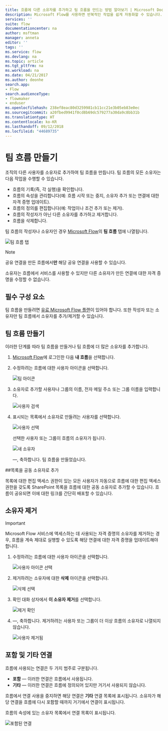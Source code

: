 ```yaml
---
title: 흐름에 다른 소유자를 추가하고 팀 흐름을 만드는 방법 알아보기 | Microsoft Docs
description: Microsoft Flow를 사용하면 반복적인 작업을 쉽게 자동화할 수 있습니다. 사용자 또는 그룹을 소유자로 추가하고 공동 작업을 수행하여 흐름을 디자인하고 관리할 수 있습니다.
services: ''
suite: flow
documentationcenter: na
author: msftman
manager: anneta
editor: ''
tags: ''
ms.service: flow
ms.devlang: na
ms.topic: article
ms.tgt_pltfrm: na
ms.workload: na
ms.date: 04/21/2017
ms.author: deonhe
search.app:
- Flow
search.audienceType:
- flowmaker
- enduser
ms.openlocfilehash: 238ef8eac80d3259981cb11cc21e3b05eb83e0ec
ms.sourcegitcommit: a20fbed9941f0cd8b69dc579277a30da9c8bb31b
ms.translationtype: HT
ms.contentlocale: ko-KR
ms.lasthandoff: 09/12/2018
ms.locfileid: "44689735"
---
```

# <a name="create-team-flows"></a>팀 흐름 만들기
조직의 다른 사용자를 소유자로 추가하여 팀 흐름을 만듭니다. 팀 흐름의 모든 소유자는 다음 작업을 수행할 수 있습니다.

* 흐름의 기록(즉, 각 실행)을 확인합니다.
* 흐름의 속성을 관리합니다(예: 흐름 시작 또는 중지, 소유자 추가 또는 연결에 대한 자격 증명 업데이트).
* 흐름의 정의를 편집합니다(예: 작업이나 조건 추가 또는 제거).
* 흐름의 작성자가 아닌 다른 소유자를 추가하고 제거합니다.
* 흐름을 삭제합니다.

팀 흐름의 작성자나 소유자인 경우 [Microsoft Flow](https://flow.microsoft.com)의 **팀 흐름** 탭에 나열됩니다.

![팀 흐름 탭](./media/create-team-flows/addowner5.png)

> [!NOTE]
> 공유 연결을 만든 흐름에서**만** 해당 공유 연결을 사용할 수 있습니다.
> 
> 

소유자는 흐름에서 서비스를 사용할 수 있지만 다른 소유자가 만든 연결에 대한 자격 증명을 수정할 수 없습니다.

## <a name="prerequisites"></a>필수 구성 요소
팀 흐름을 만들려면 [유료 Microsoft Flow 플랜](https://flow.microsoft.com/pricing/)이 있어야 합니다. 또한 작성자 또는 소유자만 팀 흐름에서 소유자를 추가/제거할 수 있습니다.

## <a name="create-a-team-flow"></a>팀 흐름 만들기
이러한 단계를 따라 팀 흐름을 만들거나 팀 흐름에 더 많은 소유자를 추가합니다.

1. [Microsoft Flow](https://flow.microsoft.com)에 로그인한 다음 **내 흐름**을 선택합니다.
2. 수정하려는 흐름에 대한 사용자 아이콘을 선택합니다.
   
    ![팀 아이콘](./media/create-team-flows/addowner1.png)
3. 소유자로 추가할 사용자나 그룹의 이름, 전자 메일 주소 또는 그룹 이름을 입력합니다.
   
    ![사용자 검색](./media/create-team-flows/addowner2.png)
4. 표시되는 목록에서 소유자로 만들려는 사용자를 선택합니다.
   
    ![사용자 선택](./media/create-team-flows/addowner3.png)
   
     선택한 사용자 또는 그룹이 흐름의 소유자가 됩니다.
   
    ![새 소유자](./media/create-team-flows/addowner4.png)
   
     &mdash;, 축하합니다. 팀 흐름을 만들었습니다.

##<a name="add-a-list-as-a-co-owner"></a>목록을 공동 소유자로 추가

목록에 대한 편집 액세스 권한이 있는 모든 사용자가 자동으로 흐름에 대한 편집 액세스 권한을 갖도록 SharePoint 목록을 흐름에 대한 공동 소유자로 추가할 수 있습니다. 흐름이 공유되면 이에 대한 링크를 간단히 배포할 수 있습니다.

## <a name="remove-an-owner"></a>소유자 제거
> [!IMPORTANT]
> Microsoft Flow 서비스에 액세스하는 데 사용되는 자격 증명의 소유자를 제거하는 경우, 흐름을 계속 제대로 실행할 수 있도록 해당 연결에 대한 자격 증명을 업데이트해야 합니다.
> 
> 

1. 수정하려는 흐름에 대한 사용자 아이콘을 선택합니다.
   
    ![사용자 아이콘 선택](./media/create-team-flows/removeowner1.png)
2. 제거하려는 소유자에 대한 **삭제** 아이콘을 선택합니다.
   
    ![삭제 선택](./media/create-team-flows/removeowner2.png)
3. 확인 대화 상자에서 **이 소유자 제거**를 선택합니다.
   
    ![제거 확인](./media/create-team-flows/removeowner3.png)
4. &mdash;, 축하합니다. 제거하려는 사용자 또는 그룹이 더 이상 흐름의 소유자로 나열되지 않습니다.
   
    ![사용자 제거됨](./media/create-team-flows/removeowner4.png)

## <a name="embedded-and-other-connections"></a>포함 및 기타 연결
흐름에 사용되는 연결은 두 가지 범주로 구분됩니다.

* **포함** &mdash; 이러한 연결은 흐름에서 사용됩니다.
* **기타** &mdash; 이러한 연결은 흐름에 정의되어 있지만 거기서 사용되지 않습니다.

흐름에서 연결 사용을 중지하면 해당 연결은 **기타** 연결 목록에 표시됩니다. 소유자가 해당 연결을 흐름에 다시 포함할 때까지 거기에서 연결이 표시됩니다.

흐름의 속성에 있는 소유자 목록에서 연결 목록이 표시됩니다.

![포함된 연결](./media/create-team-flows/embeddedconnections.png)


